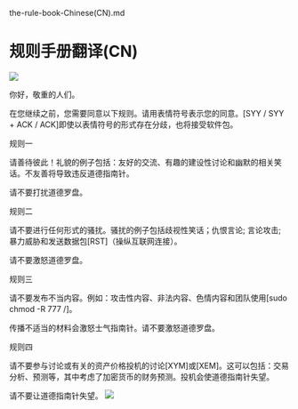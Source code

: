 the-rule-book-Chinese(CN).md

规则手册翻译(CN)
===
![](https://i.imgur.com/X9TJ9gb.png)


你好，敬重的人们。

在您继续之前，您需要同意以下规则。请用表情符号表示您的同意。[SYY / SYY + ACK / ACK]即使以表情符号的形式存在分歧，也将接受软件包。

规则一

请善待彼此！礼貌的例子包括：友好的交流、有趣的建设性讨论和幽默的相关笑话。不友善将导致违反道德指南针。

请不要打扰道德罗盘。

规则二

请不要进行任何形式的骚扰。骚扰的例子包括歧视性笑话；仇恨言论; 言论攻击; 暴力威胁和发送数据包[RST]（操纵互联网连接）。

请不要激怒道德罗盘。

规则三

请不要发布不当内容。例如：攻击性内容、非法内容、色情内容和团队使用[sudo chmod -R 777 /]。

传播不适当的材料会激怒士气指南针。请不要激怒道德罗盘。

规则四

请不要参与讨论或有关的资产价格投机的讨论[XYM]或[XEM]。这可以包括：交易分析、预测等，其中考虑了加密货币的财务预测。投机会使道德指南针失望。

请不要让道德指南针失望。
![](https://i.imgur.com/20ehvhF.jpg)
